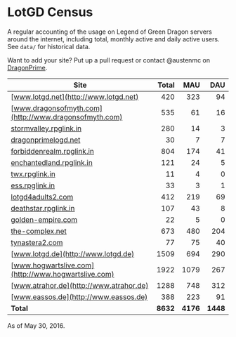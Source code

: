 # LotGD Census
A regular accounting of the usage on Legend of Green Dragon servers around the internet, including total, monthly active and daily active users. See `data/` for historical data.

Want to add your site? Put up a pull request or contact @austenmc on [DragonPrime](http://dragonprime.net).


Site | Total | MAU | DAU
--- | ---:| ---:| ---:
[www.lotgd.net](http://www.lotgd.net)|420|323|94
[www.dragonsofmyth.com](http://www.dragonsofmyth.com)|535|61|16
[stormvalley.rpglink.in](http://stormvalley.rpglink.in)|280|14|3
[dragonprimelogd.net](http://dragonprimelogd.net)|30|7|7
[forbiddenrealm.rpglink.in](http://forbiddenrealm.rpglink.in)|804|174|41
[enchantedland.rpglink.in](http://enchantedland.rpglink.in)|121|24|5
[twx.rpglink.in](http://twx.rpglink.in)|11|4|0
[ess.rpglink.in](http://ess.rpglink.in)|33|3|1
[lotgd4adults2.com](http://lotgd4adults2.com)|412|219|69
[deathstar.rpglink.in](http://deathstar.rpglink.in)|107|43|8
[golden-empire.com](http://golden-empire.com)|22|5|0
[the-complex.net](http://the-complex.net)|673|480|204
[tynastera2.com](http://tynastera2.com)|77|75|40
[www.lotgd.de](http://www.lotgd.de)|1509|694|290
[www.hogwartslive.com](http://www.hogwartslive.com)|1922|1079|267
[www.atrahor.de](http://www.atrahor.de)|1288|748|312
[www.eassos.de](http://www.eassos.de)|388|223|91
**Total**|**8632**|**4176**|**1448**

As of May 30, 2016.
